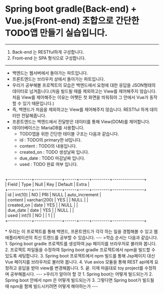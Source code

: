 # Spring boot gradle(Back-end) + Vue.js(Front-end) 조합으로 간단한 TODO앱 만들기 실습입니다.
---
1. Back-end 는 RESTful하게 구성합니다.
2. Front-end 는 SPA 형식으로 구성합니다.
---
* 백엔드는 웹서버에서 돌아가는 파트입니다.
* 프론트엔드는 브라우저 상에서 돌아가는 파트입니다.
* 우리가 공부해볼 프로젝트의 모습은 백엔드에서 요청에 대한 응답을 JSON형태의 데이터로 넘겨줍니다.(처음 빌드될 때를 제외하고는 View를 제어해주지 않습니다. 처음 View를 제어해주는 이유는 어쨋든 첫 화면을 띄워줘야 그 안에서 Vue가 동작할 수 있기 때문입니다.)
* 즉, 백엔드가 처음을 제외하고는 View를 제어해주지 않습니다. RESTful 하게 데이터만 전달해줍니다.
* 프론트엔드는 백엔드에서 전달받은 데이터를 통해 View(DOM)를 제어합니다.
* 데이터베이스는 MariaDB를 사용합니다.
	- TODO앱을 위한 간단한 테이블 구조는 다음과 같습니다.
	- id : TODO의 primary한 id입니다.
	- content : TODO의 내용입니다.
	- created_on : TODO 생성날짜 입니다.
	- due_date : TODO 마감날짜 입니다.
	- used : TODO 완료 여부 입니다.
<br>
+------------+--------------+------+-----+---------+----------------+<br>
| Field      | Type         | Null | Key | Default | Extra          |<br>
+------------+--------------+------+-----+---------+----------------+<br>
| id         | int(10)      | NO   | PRI | NULL    | auto_increment |<br>
| content    | varchar(200) | YES  |     | NULL    |                |<br>
| created_on | date         | YES  |     | NULL    |                |<br>
| due_date   | date         | YES  |     | NULL    |                |<br>
| used       | int(1)       | NO   |     | 1       |                |<br>
+------------+--------------+------+-----+---------+----------------+<br>
<br>
* 우리는 이 프로젝트를 통해 백엔드, 프론트엔드가 각각 하는 일을 경험해볼 수 있고 웹 애플리케이션의 최신 트렌드를 공부할 수 있습니다.
---
>학습 순서는 다음과 같습니다.
1. Spring boot gradle 프로젝트를 생성하여 jsp 페이지를 브라우저로 불러와 봅니다.
2. 프로젝트 파일들을 수정하여 Spring boot gradle 프로젝트에서 npm을 빌드할 수 있도록 세팅합니다.
3. Spring boot 프로젝트에서 npm 빌드를 통해 Jsp페이지 대신 Vue 페이지를 브라우저로 불러와 봅니다.
4. Vue axios 모듈을 통해 REST api에게 요청하고 응답을 받아 view를 변경해봅니다.
5. 끝. 이제 마음대로 toy project를 수정하며 공부해봅시다.
---
>우리가 알아야 할 것 
1. Spring boot는 어떻게 빌드되는가
2. Spring boot 안에서 npm 은 어떻게 빌드되는가
3. 그렇다면 Spring boot가 빌드될 때 npm을 함께 빌드시키려면 어떻게 해야하는가
---

